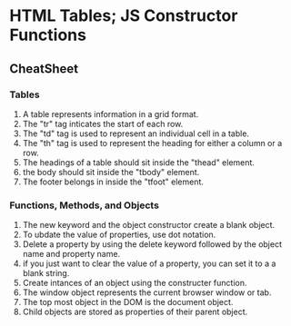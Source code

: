 # HTML Tables; JS Constructor Functions

## CheatSheet

### Tables

1. A table represents information in a grid format.
2. The "tr" tag inticates the start of each row.
3. The "td" tag is used to represent an individual cell in a table.
4. The "th" tag is used to represent the heading for either a column or a row.
5. The headings of a table should sit inside the "thead" element.
6. the body should sit inside the "tbody" element.
7. The footer belongs in inside the "tfoot" element.

### Functions, Methods, and Objects

1. The new keyword and the object constructor create a blank object.
1. To ubdate the value of properties, use dot notation.
1. Delete a property by using the delete keyword followed by the object name and property name.
1. if you just want to clear the value of a property, you can set it to a a blank string.
1. Create intances of an object using the constructer function.
1. The window object represents the current browser window or tab.
1. The top most object in the DOM is the document object.
1. Child objects are stored as properties of their parent object.

